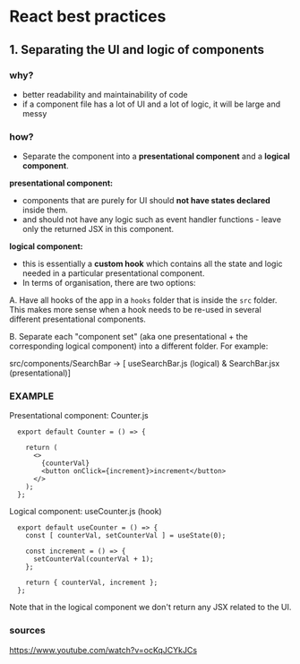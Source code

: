# React best practices 

## 1. Separating the UI and logic of components

### why?
- better readability and maintainability of code
- if a component file has a lot of UI and a lot of logic, it will be large and messy

### how?

- Separate the component into a **presentational component** and a **logical component**. 

**presentational component:**
- components that are purely for UI should **not have states declared** inside them.
- and should not have any logic such as event handler functions - leave only the returned JSX in this component. 

**logical component:**
- this is essentially a **custom hook** which contains all the state and logic needed in a particular presentational component. 
- In terms of organisation, there are two options:

A. Have all hooks of the app in a `hooks` folder that is inside the `src` folder. This makes more sense when a hook needs to be re-used in several different presentational components.

B. Separate each "component set" (aka one presentational + the corresponding logical component) into a different folder. For example:

src/components/SearchBar -> [ useSearchBar.js (logical) & SearchBar.jsx (presentational)]
                       
### EXAMPLE

Presentational component: Counter.js
```
  export default Counter = () => {

    return (
      <>
        {counterVal}
        <button onClick={increment}>increment</button>
      </>
    );
  };
```


Logical component: useCounter.js (hook)
```
  export default useCounter = () => {
    const [ counterVal, setCounterVal ] = useState(0);

    const increment = () => {
      setCounterVal(counterVal + 1);
    };

    return { counterVal, increment };
  };
```
Note that in the logical component we don't return any JSX related to the UI. 



### sources 
https://www.youtube.com/watch?v=ocKqJCYkJCs
